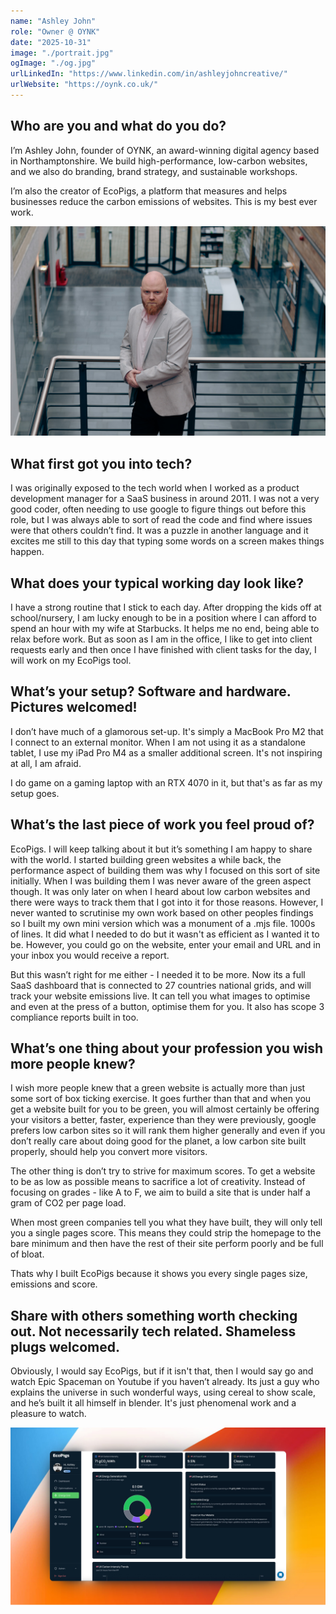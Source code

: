 ```yaml
---
name: "Ashley John"
role: "Owner @ OYNK"
date: "2025-10-31"
image: "./portrait.jpg"
ogImage: "./og.jpg"
urlLinkedIn: "https://www.linkedin.com/in/ashleyjohncreative/"
urlWebsite: "https://oynk.co.uk/"
---
```


## Who are you and what do you do?

I’m Ashley John, founder of OYNK, an award-winning digital agency based in Northamptonshire. We build high-performance, low-carbon websites, and we also do branding, brand strategy, and sustainable workshops.

I’m also the creator of EcoPigs, a platform that measures and helps businesses reduce the carbon emissions of websites. This is my best ever work.

![Ashley John](ashley.jpg)

## What first got you into tech?

I was originally exposed to the tech world when I worked as a product development manager for a SaaS business in around 2011. I was not a very good coder, often needing to use google to figure things out before this role, but I was always able to sort of read the code and find where issues were that others couldn’t find. It was a puzzle in another language and it excites me still to this day that typing some words on a screen makes things happen.

## What does your typical working day look like?

I have a strong routine that I stick to each day. After dropping the kids off at school/nursery, I am lucky enough to be in a position where I can afford to spend an hour with my wife at Starbucks. It helps me no end, being able to relax before work. But as soon as I am in the office, I like to get into client requests early and then once I have finished with client tasks for the day, I will work on my EcoPigs tool.

## What’s your setup? Software and hardware. Pictures welcomed!

I don’t have much of a glamorous set-up. It's simply a MacBook Pro M2 that I connect to an external monitor. When I am not using it as a standalone tablet, I use my iPad Pro M4 as a smaller additional screen. It's not inspiring at all, I am afraid.

I do game on a gaming laptop with an RTX 4070 in it, but that's as far as my setup goes.

## What’s the last piece of work you feel proud of?

EcoPigs. I will keep talking about it but it’s something I am happy to share with the world. I started building green websites a while back, the performance aspect of building them was why I focused on this sort of site initially. When I was building them I was never aware of the green aspect though. It was only later on when I heard about low carbon websites and there were ways to track them that I got into it for those reasons. However, I never wanted to scrutinise my own work based on other peoples findings so I built my own mini version which was a monument of a .mjs file. 1000s of lines. It did what I needed to do but it wasn't as efficient as I wanted it to be. However, you could go on the website, enter your email and URL and in your inbox you would receive a report.

But this wasn’t right for me either - I needed it to be more. Now its a full SaaS dashboard that is connected to 27 countries national grids, and will track your website emissions live. It can tell you what images to optimise and even at the press of a button, optimise them for you. It also has scope 3 compliance reports built in too.

## What’s one thing about your profession you wish more people knew?

I wish more people knew that a green website is actually more than just some sort of box ticking exercise. It goes further than that and when you get a website built for you to be green, you will almost certainly be offering your visitors a better, faster, experience than they were previously, google prefers low carbon sites so it will rank them higher generally and even if you don’t really care about doing good for the planet, a low carbon site built properly, should help you convert more visitors.

The other thing is don’t try to strive for maximum scores. To get a website to be as low as possible means to sacrifice a lot of creativity. Instead of focusing on grades - like A to F, we aim to build a site that is under half a gram of CO2 per page load.

When most green companies tell you what they have built, they will only tell you a single pages score. This means they could strip the homepage to the bare minimum and then have the rest of their site perform poorly and be full of bloat.

Thats why I built EcoPigs because it shows you every single pages size, emissions and score.

## Share with others something worth checking out. Not necessarily tech related. Shameless plugs welcomed.

Obviously, I would say EcoPigs, but if it isn't that, then I would say go and watch Epic Spaceman on Youtube if you haven’t already. Its just a guy who explains the universe in such wonderful ways, using cereal to show scale, and he’s built it all himself in blender. It's just phenomenal work and a pleasure to watch.

![EcoPigs](ecopigs.jpg)

